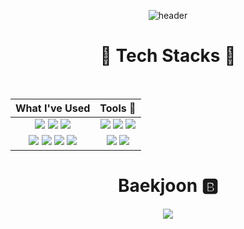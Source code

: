 <div align="center">

<!-- header -->
![header](https://capsule-render.vercel.app/api?type=waving&color=00BFFF&fontColor=0F1035&height=200&section=header&text=Welcome+to+HyunKang's+Github!&fontSize=50)

<!-- 기술 스택 -->
# 🚀 Tech Stacks 🚀
<br/>

|What I've Used| Tools 🔨|
|:------:|:---:|
|<img src="https://img.shields.io/badge/Arduino-00979D?style=for-the-badge&logo=Arduino&logoColor=white"> <img src="https://img.shields.io/badge/Raspberry Pi-A22846?style=for-the-badge&logo=Raspberry%20Pi&logoColor=white"> <img src="https://img.shields.io/badge/JETSON%20NANO-6DB33F?style=for-the-badge&logo=nvidia&logoColor=white">|<img src="https://img.shields.io/badge/Linux-FCC624?style=for-the-badge&logo=linux&logoColor=black"> <img src="https://img.shields.io/badge/Ubuntu-E95420?style=for-the-badge&logo=ubuntu&logoColor=white"> <img src="https://img.shields.io/badge/Vivado-BAA636?style=for-the-badge&logo=xilinx&logoColor=white">|
|<img src="https://img.shields.io/badge/Python-3776AB?style=for-the-badge&logo=python&logoColor=white"> <img src="https://img.shields.io/badge/C%2B%2B-00599C?style=for-the-badge&logo=c%2B%2B&logoColor=white"> <img src="https://img.shields.io/badge/C-A8B9CC?style=for-the-badge&logo=c&logoColor=white"> <img src="https://img.shields.io/badge/ROS-22314E?style=for-the-badge&logo=ros&logoColor=white">|<img src="https://img.shields.io/badge/Visual%20Studio%20Code-007ACC?style=for-the-badge&logo=Visual%20Studio%20Code&logoColor=white"> <img src="https://img.shields.io/badge/MATLAB-0076A8?style=for-the-badge&logo=MathWorks&logoColor=white">|



<!-- solved.ac 프로필 -->
# Baekjoon 🅱

<p align="center">
  <a href="https://solved.ac/pas901">
    <img src="http://mazassumnida.wtf/api/v2/generate_badge?boj=pas901"/>
  </a>
</p>

